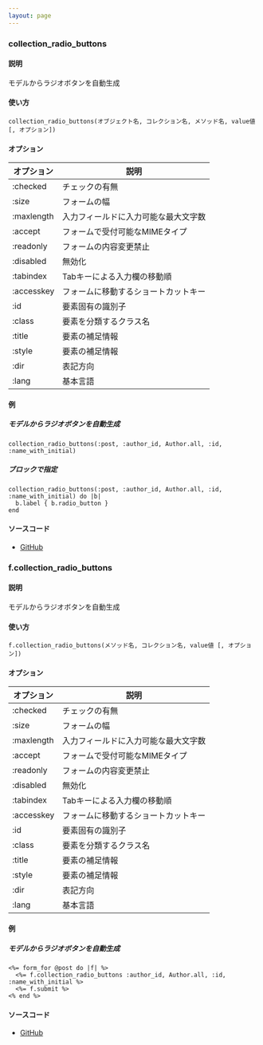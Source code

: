 ```yaml
---
layout: page
---
```

### collection_radio_buttons
#### 説明
モデルからラジオボタンを自動生成

#### 使い方
    collection_radio_buttons(オブジェクト名, コレクション名, メソッド名, value値 [, オプション])

#### オプション

オプション   | 説明
---------- | ------------------
:checked   | チェックの有無
:size      | フォームの幅
:maxlength | 入力フィールドに入力可能な最大文字数
:accept    | フォームで受付可能なMIMEタイプ
:readonly  | フォームの内容変更禁止
:disabled  | 無効化
:tabindex  | Tabキーによる入力欄の移動順
:accesskey | フォームに移動するショートカットキー
:id        | 要素固有の識別子
:class     | 要素を分類するクラス名
:title     | 要素の補足情報
:style     | 要素の補足情報
:dir       | 表記方向
:lang      | 基本言語

#### 例
##### モデルからラジオボタンを自動生成
    collection_radio_buttons(:post, :author_id, Author.all, :id, :name_with_initial)

##### ブロックで指定
    collection_radio_buttons(:post, :author_id, Author.all, :id, :name_with_initial) do |b|
      b.label { b.radio_button }
    end

#### ソースコード
* [GitHub](https://github.com/rails/rails/blob/f33d52c95217212cbacc8d5e44b5a8e3cdc6f5b3/actionview/lib/action_view/helpers/form_options_helper.rb#L673)

### f.collection_radio_buttons
#### 説明
モデルからラジオボタンを自動生成

#### 使い方
    f.collection_radio_buttons(メソッド名, コレクション名, value値 [, オプション])

#### オプション

オプション      | 説明
---------- | ------------------
:checked   | チェックの有無
:size      | フォームの幅
:maxlength | 入力フィールドに入力可能な最大文字数
:accept    | フォームで受付可能なMIMEタイプ
:readonly  | フォームの内容変更禁止
:disabled  | 無効化
:tabindex  | Tabキーによる入力欄の移動順
:accesskey | フォームに移動するショートカットキー
:id        | 要素固有の識別子
:class     | 要素を分類するクラス名
:title     | 要素の補足情報
:style     | 要素の補足情報
:dir       | 表記方向
:lang      | 基本言語

#### 例
##### モデルからラジオボタンを自動生成
    <%= form_for @post do |f| %>
      <%= f.collection_radio_buttons :author_id, Author.all, :id, :name_with_initial %>
      <%= f.submit %>
    <% end %>

#### ソースコード
* [GitHub](https://github.com/rails/rails/blob/f33d52c95217212cbacc8d5e44b5a8e3cdc6f5b3/actionview/lib/action_view/helpers/form_options_helper.rb#L891)